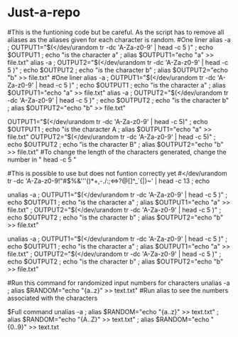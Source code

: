 # Just-a-repo

#This is the funtioning code but be careful. As the script has to remove all aliases as the aliases given for each character is random.
#One liner
alias -a ; OUTPUT1="$(</dev/urandom tr -dc 'A-Za-z0-9' | head -c 5 )" ; echo $OUTPUT1 ; echo "is the character a" ; alias $OUTPUT1="echo "a" >> file.txt" alias -a ; OUTPUT2="$(</dev/urandom tr -dc 'A-Za-z0-9' | head -c 5 )" ; echo $OUTPUT2 ; echo "is the character b" ; alias $OUTPUT2="echo "b" >> file.txt"
#One liner
alias -a ; OUTPUT1="$(</dev/urandom tr -dc 'A-Za-z0-9' | head -c 5 )" ; echo $OUTPUT1 ; echo "is the character a" ; alias $OUTPUT1="echo "a" >> file.txt"
alias -a ; OUTPUT2="$(</dev/urandom tr -dc 'A-Za-z0-9' | head -c 5 )" ; echo $OUTPUT2 ; echo "is the character b" ; alias $OUTPUT2="echo "b" >> file.txt"

OUTPUT1="$(</dev/urandom tr -dc 'A-Za-z0-9' | head -c 5)" ; echo $OUTPUT1 ; echo "is the character A ; alias $OUTPUT1="echo "a" >> file.txt"
OUTPUT2="$(</dev/urandom tr -dc 'A-Za-z0-9' | head -c 5)" ; echo $OUTPUT2 ; echo "is the character B" ; alias $OUTPUT2="echo "b" >> file.txt"
#To change the length of the characters generated, change the number in " head -c 5 "

#This is possible to use but does not funtion correctly yet
#</dev/urandom tr -dc 'A-Za-z0-9!"#$%&'\''()*+,-./:;<=>?@[\]^_`{|}~' | head -c 13  ; echo



unalias -a ; OUTPUT1="$(</dev/urandom tr -dc 'A-Za-z0-9' | head -c 5 )" ; echo $OUTPUT1 ; echo "is the character a" ; alias $OUTPUT1="echo "a" >> file.txt" ; OUTPUT2="$(</dev/urandom tr -dc 'A-Za-z0-9' | head -c 5 )" ; echo $OUTPUT2 ; echo "is the character b" ; alias $OUTPUT2="echo "b" >> file.txt" 


unalias -a ; OUTPUT1="$(</dev/urandom tr -dc 'A-Za-z0-9' | head -c 5 )" ; echo $OUTPUT1 ; echo "is the character a" ; alias $OUTPUT1="echo "a" >> file.txt" ; OUTPUT2="$(</dev/urandom tr -dc 'A-Za-z0-9' | head -c 5 )" ; echo $OUTPUT2 ; echo "is the character b" ; alias $OUTPUT2="echo "b" >> file.txt"



#Run this command for randomized input numbers for characters 
unalias -a ; alias $RANDOM="echo "{a..z}" >> text.txt"
#Run alias to see the numbers associated with the characters

$Full command
unalias -a ; alias $RANDOM="echo "{a..z}" >> text.txt" ; alias $RANDOM="echo "{A..Z}" >> text.txt" ; alias $RANDOM="echo "{0..9}" >> text.txt
